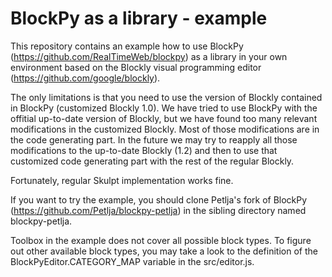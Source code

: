 # BlockPy as a library - example

This repository contains an example how to use BlockPy (https://github.com/RealTimeWeb/blockpy) as a library in your own environment based on the Blockly visual programming editor (https://github.com/google/blockly).

The only limitations is that you need to use the version of Blockly contained in BlockPy (customized Blockly 1.0). We have tried to use BlockPy with the offitial up-to-date version of Blockly, but we have found too many relevant modifications in the customized Blockly. Most of those modifications are in the code generating part. In the future we may try to reapply all those modifications to the up-to-date Blockly (1.2) and then to use that customized code generating part with the rest of the regular Blockly.

Fortunately, regular Skulpt implementation works fine.

If you want to try the example, you should clone Petlja's fork of BlockPy (https://github.com/Petlja/blockpy-petlja) in the sibling directory named blockpy-petlja.

Toolbox in the example does not cover all possible block types. To figure out other available block types, you may take a look to the definition of the BlockPyEditor.CATEGORY_MAP variable in the src/editor.js.
